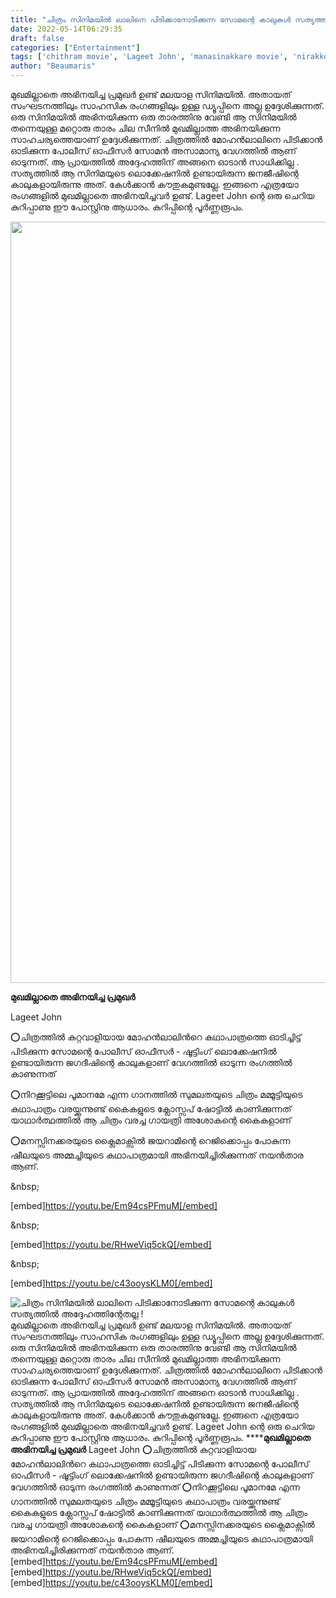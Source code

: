```yaml
---
title: "ചിത്രം സിനിമയിൽ ലാലിനെ പിടിക്കാനോടിക്കുന്ന സോമന്റെ കാലുകൾ സത്യത്തിൽ അദ്ദേഹത്തിന്റേതല്ല !"
date: 2022-05-14T06:29:35
draft: false
categories: ["Entertainment"]
tags: ['chithram movie', 'Lageet John', 'manasinakkare movie', 'nirakkottu movie']
author: "Beaumaris"
---
```


മുഖമില്ലാതെ അഭിനയിച്ച പ്രമുഖർ ഉണ്ട് മലയാള സിനിമയിൽ. അതായത് സംഘടനത്തിലും സാഹസിക രംഗങ്ങളിലും ഉള്ള ഡ്യൂപ്പിനെ അല്ല ഉദ്ദേശിക്കുന്നത്. ഒരു സിനിമയിൽ അഭിനയിക്കുന്ന ഒരു താരത്തിനു വേണ്ടി ആ സിനിമയിൽ തന്നെയുള്ള മറ്റൊരു താരം ചില സീനിൽ മുഖമില്ലാത്ത അഭിനയിക്കുന്ന സാഹചര്യത്തെയാണ് ഉദ്ദേശിക്കുന്നത്. ചിത്രത്തിൽ മോഹൻലാലിനെ പിടിക്കാൻ ഓടിക്കുന്ന പോലീസ് ഓഫീസർ സോമൻ അസാമാന്യ വേഗത്തിൽ ആണ് ഓടുന്നത്. ആ പ്രായത്തിൽ അദ്ദേഹത്തിന് അങ്ങനെ ഓടാൻ സാധിക്കില്ല . സത്യത്തിൽ ആ സിനിമയുടെ ലൊക്കേഷനിൽ ഉണ്ടായിരുന്ന ജനജീഷിന്റെ കാലുകളായിരുന്നു അത്. കേൾക്കാൻ കൗതുകമുണ്ടല്ലേ. ഇങ്ങനെ എത്രയോ രംഗങ്ങളിൽ മുഖമില്ലാതെ അഭിനയിച്ചവർ ഉണ്ട്. Lageet John ന്റെ ഒരു ചെറിയ കുറിപ്പാണു ഈ പോസ്റ്റിനു ആധാരം. കുറിപ്പിന്റെ പൂർണ്ണരൂപം.

<strong><img class="wp-image-334261 aligncenter" src="https://cdn.boolokam.com/articles/2022/05/ffwwff.jpg" alt="" width="915" height="1218" /></strong>

<strong>മുഖമില്ലാതെ അഭിനയിച്ച പ്രമുഖർ</strong>

Lageet John

⭕️ചിത്രത്തിൽ കുറ്റവാളിയായ മോഹൻലാലിൻറെ കഥാപാത്രത്തെ ഓടിച്ചിട്ട് പിടിക്കുന്ന സോമന്റെ പോലീസ് ഓഫീസർ - ഷൂട്ടിംഗ് ലൊക്കേഷനിൽ ഉണ്ടായിരുന്ന ജഗദീഷിന്റെ കാലുകളാണ് വേഗത്തിൽ ഓടുന്ന രംഗത്തിൽ കാണുന്നത്

⭕️നിറക്കൂട്ടിലെ പൂമാനമേ എന്ന ഗാനത്തിൽ സുമലതയുടെ ചിത്രം മമ്മൂട്ടിയുടെ കഥാപാത്രം വരയ്ക്കുന്നുണ്ട് കൈകളുടെ ക്ലോസ്സപ് ഷോട്ടിൽ കാണിക്കുന്നത് യാഥാർത്ഥത്തിൽ ആ ചിത്രം വരച്ച ഗായത്രി അശോകന്റെ കൈകളാണ്

⭕️മനസ്സിനക്കരയുടെ ക്ലൈമാക്സിൽ ജയറാമിന്റെ റെജിക്കൊപ്പം പോകുന്ന ഷീലയുടെ അമ്മച്ചിയുടെ കഥാപാത്രമായി അഭിനയിച്ചിരിക്കുന്നത് നയൻ‌താര ആണ്.

&amp;nbsp;

[embed]https://youtu.be/Em94csPFmuM[/embed]

&amp;nbsp;

[embed]https://youtu.be/RHweViq5ckQ[/embed]

&amp;nbsp;

[embed]https://youtu.be/c43ooysKLM0[/embed]


![ചിത്രം സിനിമയിൽ ലാലിനെ പിടിക്കാനോടിക്കുന്ന സോമന്റെ കാലുകൾ സത്യത്തിൽ അദ്ദേഹത്തിന്റേതല്ല !](https://cdn.boolokam.com/articles/2022/05/ffwwff.jpg)മുഖമില്ലാതെ അഭിനയിച്ച പ്രമുഖർ ഉണ്ട് മലയാള സിനിമയിൽ. അതായത് സംഘടനത്തിലും സാഹസിക രംഗങ്ങളിലും ഉള്ള ഡ്യൂപ്പിനെ അല്ല ഉദ്ദേശിക്കുന്നത്. ഒരു സിനിമയിൽ അഭിനയിക്കുന്ന ഒരു താരത്തിനു വേണ്ടി ആ സിനിമയിൽ തന്നെയുള്ള മറ്റൊരു താരം ചില സീനിൽ മുഖമില്ലാത്ത അഭിനയിക്കുന്ന സാഹചര്യത്തെയാണ് ഉദ്ദേശിക്കുന്നത്. ചിത്രത്തിൽ മോഹൻലാലിനെ പിടിക്കാൻ ഓടിക്കുന്ന പോലീസ് ഓഫീസർ സോമൻ അസാമാന്യ വേഗത്തിൽ ആണ് ഓടുന്നത്. ആ പ്രായത്തിൽ അദ്ദേഹത്തിന് അങ്ങനെ ഓടാൻ സാധിക്കില്ല . സത്യത്തിൽ ആ സിനിമയുടെ ലൊക്കേഷനിൽ ഉണ്ടായിരുന്ന ജനജീഷിന്റെ കാലുകളായിരുന്നു അത്. കേൾക്കാൻ കൗതുകമുണ്ടല്ലേ. ഇങ്ങനെ എത്രയോ രംഗങ്ങളിൽ മുഖമില്ലാതെ അഭിനയിച്ചവർ ഉണ്ട്. Lageet John ന്റെ ഒരു ചെറിയ കുറിപ്പാണു ഈ പോസ്റ്റിനു ആധാരം. കുറിപ്പിന്റെ പൂർണ്ണരൂപം. ******മുഖമില്ലാതെ അഭിനയിച്ച പ്രമുഖർ** Lageet John ⭕️ചിത്രത്തിൽ കുറ്റവാളിയായ മോഹൻലാലിൻറെ കഥാപാത്രത്തെ ഓടിച്ചിട്ട് പിടിക്കുന്ന സോമന്റെ പോലീസ് ഓഫീസർ - ഷൂട്ടിംഗ് ലൊക്കേഷനിൽ ഉണ്ടായിരുന്ന ജഗദീഷിന്റെ കാലുകളാണ് വേഗത്തിൽ ഓടുന്ന രംഗത്തിൽ കാണുന്നത് ⭕️നിറക്കൂട്ടിലെ പൂമാനമേ എന്ന ഗാനത്തിൽ സുമലതയുടെ ചിത്രം മമ്മൂട്ടിയുടെ കഥാപാത്രം വരയ്ക്കുന്നുണ്ട് കൈകളുടെ ക്ലോസ്സപ് ഷോട്ടിൽ കാണിക്കുന്നത് യാഥാർത്ഥത്തിൽ ആ ചിത്രം വരച്ച ഗായത്രി അശോകന്റെ കൈകളാണ് ⭕️മനസ്സിനക്കരയുടെ ക്ലൈമാക്സിൽ ജയറാമിന്റെ റെജിക്കൊപ്പം പോകുന്ന ഷീലയുടെ അമ്മച്ചിയുടെ കഥാപാത്രമായി അഭിനയിച്ചിരിക്കുന്നത് നയൻ‌താര ആണ്. &nbsp; [embed]https://youtu.be/Em94csPFmuM[/embed] &nbsp; [embed]https://youtu.be/RHweViq5ckQ[/embed] &nbsp; [embed]https://youtu.be/c43ooysKLM0[/embed]
